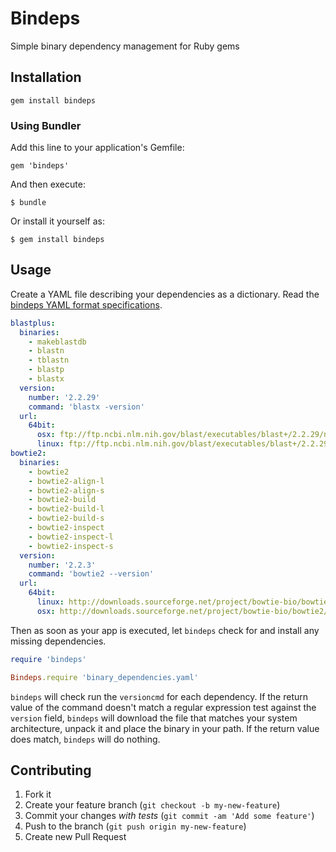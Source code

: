 # Bindeps

Simple binary dependency management for Ruby gems

## Installation

`gem install bindeps`

### Using Bundler

Add this line to your application's Gemfile:

    gem 'bindeps'

And then execute:

    $ bundle

Or install it yourself as:

    $ gem install bindeps

## Usage

Create a YAML file describing your dependencies as a dictionary. Read the [bindeps YAML format specifications](wiki/bindeps_YAML_format_specifications).

```yaml
blastplus:
  binaries:
    - makeblastdb
    - blastn
    - tblastn
    - blastp
    - blastx
  version:
    number: '2.2.29'
    command: 'blastx -version'
  url:
    64bit:
      osx: ftp://ftp.ncbi.nlm.nih.gov/blast/executables/blast+/2.2.29/ncbi-blast-2.2.29+-universal-macosx.tar.gz
      linux: ftp://ftp.ncbi.nlm.nih.gov/blast/executables/blast+/2.2.29/ncbi-blast-2.2.29+-x64-linux.tar.gz
bowtie2:
  binaries:
    - bowtie2
    - bowtie2-align-l
    - bowtie2-align-s
    - bowtie2-build
    - bowtie2-build-l
    - bowtie2-build-s
    - bowtie2-inspect
    - bowtie2-inspect-l
    - bowtie2-inspect-s
  version:
    number: '2.2.3'
    command: 'bowtie2 --version'
  url:
    64bit:
      linux: http://downloads.sourceforge.net/project/bowtie-bio/bowtie2/2.2.3/bowtie2-2.2.3-linux-x86_64.zip
      osx: http://downloads.sourceforge.net/project/bowtie-bio/bowtie2/2.2.3/bowtie2-2.2.3-macos-x86_64.zip
```

Then as soon as your app is executed, let `bindeps` check for and install any missing dependencies.

```ruby
require 'bindeps'

Bindeps.require 'binary_dependencies.yaml'
```

`bindeps` will check run the `versioncmd` for each dependency. If the return value of the command doesn't match a regular expression test against the `version` field, `bindeps` will download the file that matches your system architecture, unpack it and place the binary in your path. If the return value does match, `bindeps` will do nothing.

## Contributing

1. Fork it
2. Create your feature branch (`git checkout -b my-new-feature`)
3. Commit your changes *with tests* (`git commit -am 'Add some feature'`)
4. Push to the branch (`git push origin my-new-feature`)
5. Create new Pull Request
